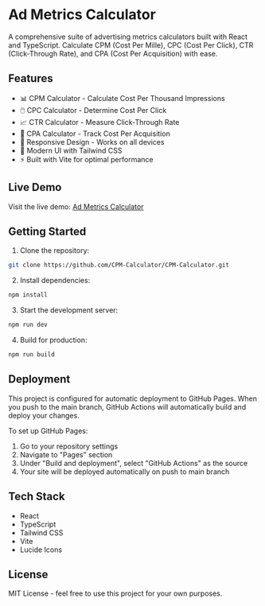 # Ad Metrics Calculator

A comprehensive suite of advertising metrics calculators built with React and TypeScript. Calculate CPM (Cost Per Mille), CPC (Cost Per Click), CTR (Click-Through Rate), and CPA (Cost Per Acquisition) with ease.

## Features

- 📊 CPM Calculator - Calculate Cost Per Thousand Impressions
- 🖱️ CPC Calculator - Determine Cost Per Click
- 📈 CTR Calculator - Measure Click-Through Rate
- 🎯 CPA Calculator - Track Cost Per Acquisition
- 📱 Responsive Design - Works on all devices
- 🎨 Modern UI with Tailwind CSS
- ⚡ Built with Vite for optimal performance

## Live Demo

Visit the live demo: [Ad Metrics Calculator](https://cpm-calculator.github.io/CPM-Calculator)

## Getting Started

1. Clone the repository:
```bash
git clone https://github.com/CPM-Calculator/CPM-Calculator.git
```

2. Install dependencies:
```bash
npm install
```

3. Start the development server:
```bash
npm run dev
```

4. Build for production:
```bash
npm run build
```

## Deployment

This project is configured for automatic deployment to GitHub Pages. When you push to the main branch, GitHub Actions will automatically build and deploy your changes.

To set up GitHub Pages:

1. Go to your repository settings
2. Navigate to "Pages" section
3. Under "Build and deployment", select "GitHub Actions" as the source
4. Your site will be deployed automatically on push to main branch

## Tech Stack

- React
- TypeScript
- Tailwind CSS
- Vite
- Lucide Icons

## License

MIT License - feel free to use this project for your own purposes.